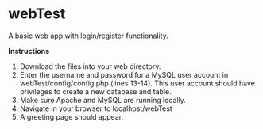 # webTest
A basic web app with login/register functionality.

**Instructions**
1. Download the files into your web directory.
2. Enter the username and password for a MySQL user account in webTest/config/config.php (lines 13-14). This user account should have privileges to create a new database and table.
3. Make sure Apache and MySQL are running locally.
4. Navigate in your browser to localhost/webTest
5. A greeting page should appear.
